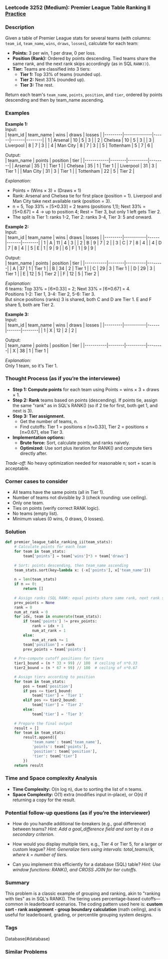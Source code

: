 ### Leetcode 3252 (Medium): Premier League Table Ranking II [Practice](https://leetcode.com/problems/premier-league-table-ranking-ii)

### Description  
Given a table of Premier League stats for several teams (with columns: `team_id`, `team_name`, `wins`, `draws`, `losses`), calculate for each team:
- **Points:** 3 per win, 1 per draw, 0 per loss.
- **Position (Rank):** Ordered by points descending. Tied teams share the same rank, and the next rank skips accordingly (as in SQL `RANK()`).
- **Tier:** Teams are classified into 3 tiers:
  - **Tier 1:** Top 33% of teams (rounded up).
  - **Tier 2:** Next 33% (rounded up).
  - **Tier 3:** The rest.

Return each team's `team_name`, `points`, `position`, and `tier`, ordered by points descending and then by team_name ascending.

### Examples  

**Example 1:**  
Input:  
| team_id | team_name     | wins | draws | losses |
|---------|--------------|------|-------|--------|
| 1       | Arsenal      | 10   | 5     | 3      |
| 2       | Chelsea      | 10   | 5     | 3      |
| 3       | Liverpool    | 8    | 7     | 3      |
| 4       | Man City     | 8    | 7     | 3      |
| 5       | Tottenham    | 5    | 7     | 6      |

Output:  
| team_name  | points | position | tier   |
|------------|--------|----------|--------|
| Arsenal    | 35     | 1        | Tier 1 |
| Chelsea    | 35     | 1        | Tier 1 |
| Liverpool  | 31     | 3        | Tier 1 |
| Man City   | 31     | 3        | Tier 1 |
| Tottenham  | 22     | 5        | Tier 2 |

*Explanation:*
- Points = (Wins × 3) + (Draws × 1)
- Rank: Arsenal and Chelsea tie for first place (position = 1). Liverpool and Man City take next available rank (position = 3).
- n = 5, Top 33% = ⌈5×0.33⌉ = 2 teams (positions 1,1); Next 33% = ⌈5×0.67⌉ = 4 → up to position 4; Rest = Tier 3, but only 1 left gets Tier 2.
- The split is Tier 1: ranks 1-2, Tier 2: ranks 3-4, Tier 3: 5 and onward.

**Example 2:**  
Input:  
| team_id | team_name | wins | draws | losses |
|---------|-----------|------|-------|--------|
| 1       | A         | 11   | 4     | 3      |
| 2       | B         | 9    | 7     | 2      |
| 3       | C         | 7    | 8     | 4      |
| 4       | D         | 7    | 8     | 4      |
| 5       | E         | 1    | 9     | 9      |
| 6       | F         | 1    | 9     | 9      |

Output:  
| team_name | points | position | tier   |
|-----------|--------|----------|--------|
| A         | 37     | 1        | Tier 1 |
| B         | 34     | 2        | Tier 1 |
| C         | 29     | 3        | Tier 1 |
| D         | 29     | 3        | Tier 1 |
| E         | 12     | 5        | Tier 2 |
| F         | 12     | 5        | Tier 2 |

*Explanation:*  
6 teams: Top 33% = ⌈6×0.33⌉ = 2; Next 33% = ⌈6×0.67⌉ = 4.  
Positions 1-2: Tier 1, 3-4: Tier 2, 5-6: Tier 3.  
But since positions (ranks) 3 is shared, both C and D are Tier 1. E and F share 5, both are Tier 2.

**Example 3:**  
Input:  
| team_id | team_name | wins | draws | losses |
|---------|-----------|------|-------|--------|
| 1       | X         | 12   | 2     | 2      |

Output:  
| team_name | points | position | tier   |
|-----------|--------|----------|--------|
| X         | 38     | 1        | Tier 1 |

*Explanation:*  
Only 1 team, so it's Tier 1.

### Thought Process (as if you’re the interviewee)  
- **Step 1: Compute points** for each team using Points = wins × 3 + draws × 1.
- **Step 2: Rank** teams based on points (descending). If points tie, assign the same "rank" as in SQL's RANK() (so if 2 tie for first, both get 1, and next is 3).
- **Step 3: Tier assignment.**
  - Get the number of teams, n.
  - Find cutoffs: Tier 1 = positions ≤ ⌈n×0.33⌉, Tier 2 = positions ≤ ⌈n×0.67⌉, else Tier 3.
- **Implementation options:**  
  - **Brute force:** Sort, calculate points, and ranks naively.
  - **Optimized:** Use sort plus iteration for RANK() and compute tiers directly after.

*Trade-off*: No heavy optimization needed for reasonable n; sort + scan is acceptable.

### Corner cases to consider  
- All teams have the same points (all in Tier 1).
- Number of teams not divisible by 3 (check rounding: use ceiling).
- Only one team.
- Ties on points (verify correct RANK logic).
- No teams (empty list).
- Minimum values (0 wins, 0 draws, 0 losses).

### Solution

```python
def premier_league_table_ranking_ii(team_stats):
    # Calculate points for each team
    for team in team_stats:
        team['points'] = team['wins']*3 + team['draws']
    
    # Sort: points descending, then team_name ascending
    team_stats.sort(key=lambda x: (-x['points'], x['team_name']))
    
    n = len(team_stats)
    if n == 0:
        return []
    
    # Assign ranks (SQL RANK: equal points share same rank, next rank skips)
    prev_points = None
    rank = 0
    num_at_rank = 0
    for idx, team in enumerate(team_stats):
        if team['points'] != prev_points:
            rank = idx + 1
            num_at_rank = 1
        else:
            num_at_rank += 1
        team['position'] = rank
        prev_points = team['points']
        
    # Pre-compute cutoff positions for tiers
    tier1_bound = (n * 33 + 99) // 100  # ceiling of n*0.33
    tier2_bound = (n * 67 + 99) // 100  # ceiling of n*0.67

    # Assign tiers according to position
    for team in team_stats:
        pos = team['position']
        if pos <= tier1_bound:
            team['tier'] = 'Tier 1'
        elif pos <= tier2_bound:
            team['tier'] = 'Tier 2'
        else:
            team['tier'] = 'Tier 3'
    
    # Prepare the final output
    result = []
    for team in team_stats:
        result.append({
            'team_name': team['team_name'],
            'points': team['points'],
            'position': team['position'],
            'tier': team['tier']
        })
    return result
```

### Time and Space complexity Analysis  

- **Time Complexity:** O(n log n), due to sorting the list of n teams.
- **Space Complexity:** O(1) extra (modifies input in-place), or O(n) if returning a copy for the result.

### Potential follow-up questions (as if you’re the interviewer)  

- How do you handle additional tie-breakers (e.g., goal difference) between teams?
  *Hint: Add a goal_difference field and sort by it as a secondary criterion.*

- How would you display multiple tiers, e.g., Tier 4 or Tier 5, for a larger or custom league?
  *Hint: Generalize tiers using intervals: total_teams//k, where k = number of tiers.*

- Can you implement this efficiently for a database (SQL) table?
  *Hint: Use window functions: RANK(), and CROSS JOIN for tier cutoffs.*

### Summary
This problem is a classic example of grouping and ranking, akin to "ranking with ties" as in SQL's RANK(). The tiering uses percentage-based cutoffs—common in leaderboard scenarios. The coding pattern used here is: **custom sort - rank assignment - group boundary calculation** (math ceiling), and is useful for leaderboard, grading, or percentile grouping system designs.

### Tags
Database(#database)

### Similar Problems
